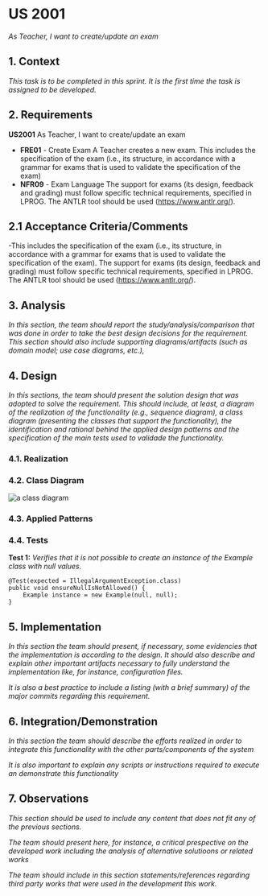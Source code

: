# US 2001

*As Teacher, I want to create/update an exam*

## 1. Context

*This task is to be completed in this sprint. It is the first time the task is assigned to be developed.*

## 2. Requirements
**US2001** As Teacher, I want to create/update an exam
- **FRE01** - Create Exam A Teacher creates a new exam. This includes the specification
  of the exam (i.e., its structure, in accordance with a grammar for exams that is used to
  validate the specification of the exam)
- **NFR09** - Exam Language The support for exams (its design, feedback and grading)
  must follow specific technical requirements, specified in LPROG. The ANTLR tool should
  be used (https://www.antlr.org/).
## 2.1 Acceptance Criteria/Comments
-This includes the specification of the exam (i.e., its structure, in accordance with a grammar for exams that is used to validate the specification of the exam).
The support for exams (its design, feedback and grading) must follow specific technical requirements, specified in LPROG.
The ANTLR tool should be used (https://www.antlr.org/).


## 3. Analysis

*In this section, the team should report the study/analysis/comparison that was done in order to take the best design decisions for the requirement. This section should also include supporting diagrams/artifacts (such as domain model; use case diagrams, etc.),*

## 4. Design

*In this sections, the team should present the solution design that was adopted to solve the requirement. This should include, at least, a diagram of the realization of the functionality (e.g., sequence diagram), a class diagram (presenting the classes that support the functionality), the identification and rational behind the applied design patterns and the specification of the main tests used to validade the functionality.*

### 4.1. Realization

### 4.2. Class Diagram

![a class diagram](us_3004/class-diagram-01.svg "A Class Diagram")

### 4.3. Applied Patterns

### 4.4. Tests

**Test 1:** *Verifies that it is not possible to create an instance of the Example class with null values.*

```
@Test(expected = IllegalArgumentException.class)
public void ensureNullIsNotAllowed() {
	Example instance = new Example(null, null);
}
````

## 5. Implementation

*In this section the team should present, if necessary, some evidencies that the implementation is according to the design. It should also describe and explain other important artifacts necessary to fully understand the implementation like, for instance, configuration files.*

*It is also a best practice to include a listing (with a brief summary) of the major commits regarding this requirement.*

## 6. Integration/Demonstration

*In this section the team should describe the efforts realized in order to integrate this functionality with the other parts/components of the system*

*It is also important to explain any scripts or instructions required to execute an demonstrate this functionality*

## 7. Observations

*This section should be used to include any content that does not fit any of the previous sections.*

*The team should present here, for instance, a critical prespective on the developed work including the analysis of alternative solutioons or related works*

*The team should include in this section statements/references regarding third party works that were used in the development this work.*
